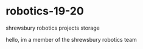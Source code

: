 # robotics-19-20
shrewsbury robotics projects storage

hello, im a member of the shrewsbury robotics team
